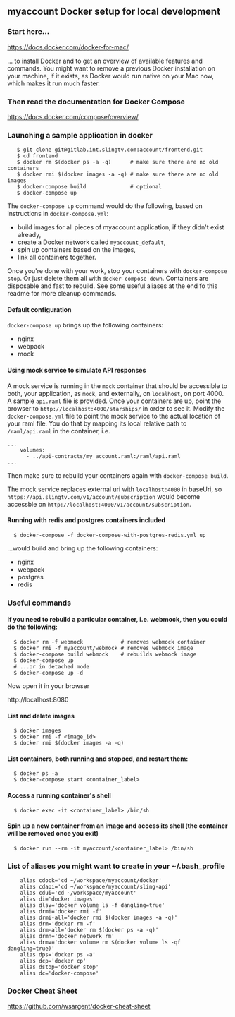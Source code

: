 ## myaccount Docker setup for local development

### Start here...

https://docs.docker.com/docker-for-mac/

... to install Docker and to get an overview of available features and commands. You might want to remove a previous Docker installation on your machine, if it exists, as Docker would run native on your Mac now, which makes it run much faster.

### Then read the documentation for Docker Compose

https://docs.docker.com/compose/overview/

### Launching a sample application in docker

       $ git clone git@gitlab.int.slingtv.com:account/frontend.git
       $ cd frontend
       $ docker rm $(docker ps -a -q)      # make sure there are no old containers
       $ docker rmi $(docker images -a -q) # make sure there are no old images
       $ docker-compose build              # optional
       $ docker-compose up

The `docker-compose up` command would do the following, based on instructions in `docker-compose.yml`:
 - build images for all pieces of myaccount application, if they didn't exist already,
 - create a Docker network called `myaccount_default`,
 - spin up containers based on the images,
 - link all containers together.


Once you're done with your work, stop your containers with `docker-compose stop`. Or just delete them all with `docker-compose down`. Containers are disposable and fast to rebuild. See some useful aliases at the end fo this readme for more cleanup commands.

#### Default configuration

`docker-compose up` brings up the following containers:

- nginx
- webpack
- mock

#### Using mock service to simulate API responses

A mock service is running in the `mock` container that should be accessible to both, your application, as `mock`, and externally, on `localhost`, on port 4000. A sample `api.raml` file is provided. Once your containers are up, point the browser to `http://localhost:4000/starships/` in order to see it. Modify the `docker-compose.yml` file to point the mock service to the actual location of your raml file. You do that by mapping its local relative path to `/raml/api.raml` in the container, i.e.

```
...
    volumes:
      - ../api-contracts/my_account.raml:/raml/api.raml
...
```

Then make sure to rebuild your containers again with `docker-compose build`.

The mock service replaces external uri with `localhost:4000` in baseUri, so `https://api.slingtv.com/v1/account/subscription` would become accessble on `http://localhost:4000/v1/account/subscription`.


#### Running with redis and postgres containers included

      $ docker-compose -f docker-compose-with-postgres-redis.yml up

...would build and bring up the following containers:

- nginx
- webpack
- postgres
- redis


### Useful commands

#### If you need to rebuild a particular container, i.e. webmock, then you could do the following:

      $ docker rm -f webmock            # removes webmock container
      $ docker rmi -f myaccount/webmock # removes webmock image
      $ docker-compose build webmock    # rebuilds webmock image
      $ docker-compose up
      # ...or in detached mode
      $ docker-compose up -d

Now open it in your browser

http://localhost:8080


#### List and delete images

      $ docker images
      $ docker rmi -f <image_id>
      $ docker rmi $(docker images -a -q)

#### List containers, both running and stopped, and restart them:

      $ docker ps -a
      $ docker-compose start <container_label>

#### Access a running container's shell

      $ docker exec -it <container_label> /bin/sh

#### Spin up a new container from an image and access its shell (the container will be removed once you exit)

      $ docker run --rm -it myaccount/<container_label> /bin/sh

### List of aliases you might want to create in your ~/.bash_profile

        alias cdock='cd ~/workspace/myaccount/docker'
        alias cdapi='cd ~/workspace/myaccount/sling-api'
        alias cdui='cd ~/workspace/myaccount'
        alias di='docker images'
        alias dlsv='docker volume ls -f dangling=true'
        alias drmi='docker rmi -f'
        alias drmi-all='docker rmi $(docker images -a -q)'
        alias drm='docker rm -f'
        alias drm-all='docker rm $(docker ps -a -q)'
        alias drmn='docker network rm'
        alias drmv='docker volume rm $(docker volume ls -qf dangling=true)'
        alias dps='docker ps -a'
        alias dcp='docker cp'
        alias dstop='docker stop'
        alias dc='docker-compose'


### Docker Cheat Sheet

https://github.com/wsargent/docker-cheat-sheet


